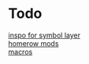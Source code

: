 # Todo
[inspo for symbol layer](https://imgur.com/a/corne-crkbd-layout-DKzQ9TL)  
[homerow mods](https://precondition.github.io/home-row-mods#using-home-row-mods-with-qmk)  
[macros](https://getreuer.info/posts/keyboards/macros/index.html)  

